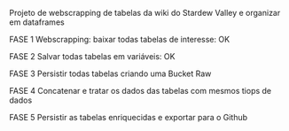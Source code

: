 Projeto de webscrapping de tabelas da wiki do Stardew Valley e organizar em dataframes

FASE 1
Webscrapping: baixar todas tabelas de interesse: OK

FASE 2
Salvar todas tabelas em variáveis: OK

FASE 3
Persistir todas tabelas criando uma Bucket Raw

FASE 4
Concatenar e tratar os dados das tabelas com mesmos tiops de dados

FASE 5
Persistir as tabelas enriquecidas e exportar para o Github